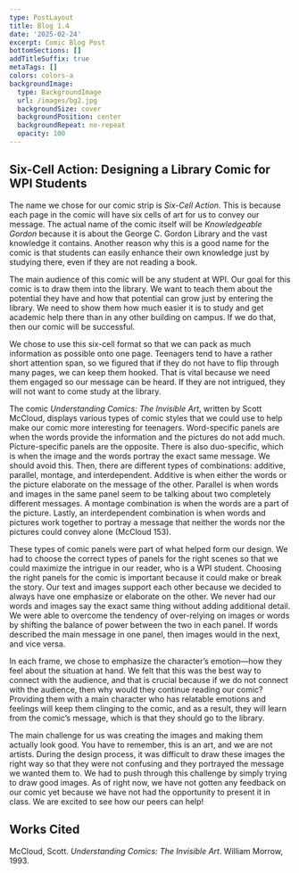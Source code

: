 ```yaml
---
type: PostLayout
title: Blog 1.4
date: '2025-02-24'
excerpt: Comic Blog Post
bottomSections: []
addTitleSuffix: true
metaTags: []
colors: colors-a
backgroundImage:
  type: BackgroundImage
  url: /images/bg2.jpg
  backgroundSize: cover
  backgroundPosition: center
  backgroundRepeat: no-repeat
  opacity: 100
---
```

## **Six-Cell Action: Designing a Library Comic for WPI Students**

The name we chose for our comic strip is *Six-Cell Action*. This is because each page in the comic will have six cells of art for us to convey our message. The actual name of the comic itself will be *Knowledgeable Gordon* because it is about the George C. Gordon Library and the vast knowledge it contains. Another reason why this is a good name for the comic is that students can easily enhance their own knowledge just by studying there, even if they are not reading a book.

The main audience of this comic will be any student at WPI. Our goal for this comic is to draw them into the library. We want to teach them about the potential they have and how that potential can grow just by entering the library. We need to show them how much easier it is to study and get academic help there than in any other building on campus. If we do that, then our comic will be successful.

We chose to use this six-cell format so that we can pack as much information as possible onto one page. Teenagers tend to have a rather short attention span, so we figured that if they do not have to flip through many pages, we can keep them hooked. That is vital because we need them engaged so our message can be heard. If they are not intrigued, they will not want to come study at the library.

The comic *Understanding Comics: The Invisible Art*, written by Scott McCloud, displays various types of comic styles that we could use to help make our comic more interesting for teenagers. Word-specific panels are when the words provide the information and the pictures do not add much. Picture-specific panels are the opposite. There is also duo-specific, which is when the image and the words portray the exact same message. We should avoid this. Then, there are different types of combinations: additive, parallel, montage, and interdependent. Additive is when either the words or the picture elaborate on the message of the other. Parallel is when words and images in the same panel seem to be talking about two completely different messages. A montage combination is when the words are a part of the picture. Lastly, an interdependent combination is when words and pictures work together to portray a message that neither the words nor the pictures could convey alone (McCloud 153).

These types of comic panels were part of what helped form our design. We had to choose the correct types of panels for the right scenes so that we could maximize the intrigue in our reader, who is a WPI student. Choosing the right panels for the comic is important because it could make or break the story. Our text and images support each other because we decided to always have one emphasize or elaborate on the other. We never had our words and images say the exact same thing without adding additional detail. We were able to overcome the tendency of over-relying on images or words by shifting the balance of power between the two in each panel. If words described the main message in one panel, then images would in the next, and vice versa.

In each frame, we chose to emphasize the character’s emotion—how they feel about the situation at hand. We felt that this was the best way to connect with the audience, and that is crucial because if we do not connect with the audience, then why would they continue reading our comic? Providing them with a main character who has relatable emotions and feelings will keep them clinging to the comic, and as a result, they will learn from the comic’s message, which is that they should go to the library.

The main challenge for us was creating the images and making them actually look good. You have to remember, this is an art, and we are not artists. During the design process, it was difficult to draw these images the right way so that they were not confusing and they portrayed the message we wanted them to. We had to push through this challenge by simply trying to draw good images. As of right now, we have not gotten any feedback on our comic yet because we have not had the opportunity to present it in class. We are excited to see how our peers can help!

## **Works Cited**

McCloud, Scott. *Understanding Comics: The Invisible Art*. William Morrow, 1993.
